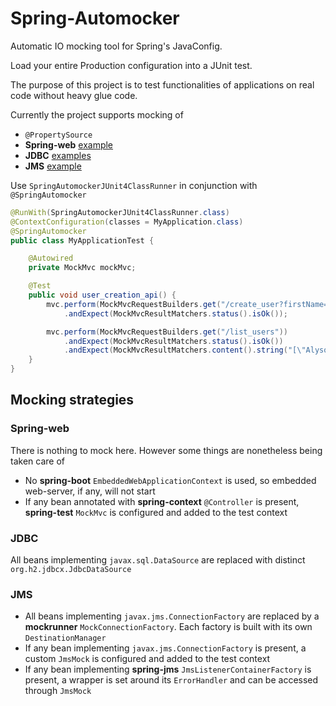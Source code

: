 # Spring-Automocker
Automatic IO mocking tool for Spring's JavaConfig.

Load your entire Production configuration into a JUnit test.

The purpose of this project is to test functionalities of applications on real code without heavy glue code.

Currently the project supports mocking of
* `@PropertySource`
* __Spring-web__ [example](examples/example-mvc/src/test/java/com/github/ledoyen/automocker/examples/MvcApplicationTest.java)
* __JDBC__ [examples](examples/example-sql/README.md)
* __JMS__ [example](examples/example-jms/src/test/java/com/github/ledoyen/automocker/examples/JmsApplicationTest.java)

Use `SpringAutomockerJUnit4ClassRunner` in conjunction with `@SpringAutomocker`
```java
@RunWith(SpringAutomockerJUnit4ClassRunner.class)
@ContextConfiguration(classes = MyApplication.class)
@SpringAutomocker
public class MyApplicationTest {

	@Autowired
	private MockMvc mockMvc;

	@Test
	public void user_creation_api() {
		mvc.perform(MockMvcRequestBuilders.get("/create_user?firstName=Alyson&lastName=Hannigan"))
			.andExpect(MockMvcResultMatchers.status().isOk());

		mvc.perform(MockMvcRequestBuilders.get("/list_users"))
			.andExpect(MockMvcResultMatchers.status().isOk())
			.andExpect(MockMvcResultMatchers.content().string("[\"Alyson Hannigan\"]"));
	}
}
```

## Mocking strategies
### Spring-web
There is nothing to mock here. However some things are nonetheless being taken care of
* No **spring-boot** `EmbeddedWebApplicationContext` is used, so embedded web-server, if any, will not start
* If any bean annotated with **spring-context** `@Controller` is present, **spring-test** `MockMvc` is configured and added to the test context

### JDBC
All beans implementing `javax.sql.DataSource` are replaced with distinct `org.h2.jdbcx.JdbcDataSource`

### JMS
* All beans implementing `javax.jms.ConnectionFactory` are replaced by a **mockrunner** `MockConnectionFactory`. Each factory is built with its own `DestinationManager`
* If any bean implementing `javax.jms.ConnectionFactory` is present, a custom `JmsMock` is configured and added to the test context
* If any bean implementing **spring-jms** `JmsListenerContainerFactory` is present, a wrapper is set around its `ErrorHandler` and can be accessed through `JmsMock`
